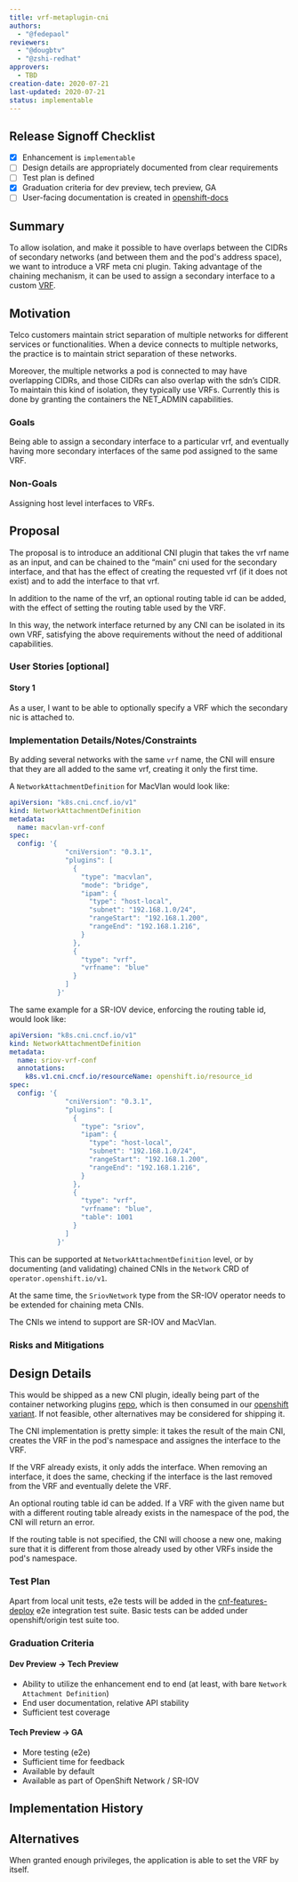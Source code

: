 ```yaml
---
title: vrf-metaplugin-cni
authors:
  - "@fedepaol"
reviewers:
  - "@dougbtv"
  - "@zshi-redhat"
approvers:
  - TBD
creation-date: 2020-07-21
last-updated: 2020-07-21
status: implementable
---
```


## Release Signoff Checklist

- [x] Enhancement is `implementable`
- [ ] Design details are appropriately documented from clear requirements
- [ ] Test plan is defined
- [x] Graduation criteria for dev preview, tech preview, GA
- [ ] User-facing documentation is created in [openshift-docs](https://github.com/openshift/openshift-docs/)

## Summary

To allow isolation, and make it possible to have overlaps between the CIDRs of secondary networks (and between them and the pod's address space), we want to introduce a VRF meta cni plugin. Taking advantage of the chaining mechanism, it can be used to assign a secondary interface to a custom [VRF](https://access.redhat.com/documentation/en-us/red_hat_enterprise_linux/8/html/configuring_and_managing_networking/configuring-virtual-routing-and-forwarding-vrf_configuring-and-managing-networking).

## Motivation

Telco customers maintain strict separation of multiple networks for different services or functionalities. When a device connects to multiple networks, the practice is to maintain strict separation of these networks.

Moreover, the multiple networks a pod is connected to may have overlapping CIDRs, and those CIDRs can also overlap with the sdn’s CIDR. To maintain this kind of isolation, they typically use VRFs. Currently this is done by granting the containers the NET_ADMIN capabilities.

### Goals

Being able to assign a secondary interface to a particular vrf, and eventually having more secondary interfaces of the same pod assigned to the same VRF.

### Non-Goals

Assigning host level interfaces to VRFs.

## Proposal

The proposal is to introduce an additional CNI plugin that takes the vrf name as an input, and can be chained to the “main” cni used for the secondary interface, and that has the effect of creating the requested vrf (if it does not exist) and to add the interface to that vrf.

In addition to the name of the vrf, an optional routing table id can be added, with the effect of setting the routing table used by the VRF.

In this way, the network interface returned by any CNI can be isolated in its own VRF, satisfying the above requirements without the need of additional capabilities.

### User Stories [optional]

#### Story 1

As a user, I want to be able to optionally specify a VRF which the secondary nic is attached to.

### Implementation Details/Notes/Constraints

By adding several networks with the same `vrf` name, the CNI will ensure that they are all added to the same vrf, creating it only the first time.

A `NetworkAttachmentDefinition` for MacVlan would look like:

```yaml
apiVersion: "k8s.cni.cncf.io/v1"
kind: NetworkAttachmentDefinition
metadata:
  name: macvlan-vrf-conf
spec:
  config: '{
              "cniVersion": "0.3.1",
              "plugins": [
                {
                  "type": "macvlan",
                  "mode": "bridge",
                  "ipam": {
                    "type": "host-local",
                    "subnet": "192.168.1.0/24",
                    "rangeStart": "192.168.1.200",
                    "rangeEnd": "192.168.1.216",
                  }
                },
                {
                  "type": "vrf",
                  "vrfname": "blue"
                }
              ]
            }'
```

The same example for a SR-IOV device, enforcing the routing table id, would look like:

```yaml
apiVersion: "k8s.cni.cncf.io/v1"
kind: NetworkAttachmentDefinition
metadata:
  name: sriov-vrf-conf
  annotations:
    k8s.v1.cni.cncf.io/resourceName: openshift.io/resource_id
spec:
  config: '{
              "cniVersion": "0.3.1",
              "plugins": [
                {
                  "type": "sriov",
                  "ipam": {
                    "type": "host-local",
                    "subnet": "192.168.1.0/24",
                    "rangeStart": "192.168.1.200",
                    "rangeEnd": "192.168.1.216",
                  }
                },
                {
                  "type": "vrf",
                  "vrfname": "blue",
                  "table": 1001
                }
              ]
            }'
```

This can be supported at `NetworkAttachmentDefinition` level, or by documenting (and validating) chained CNIs in the `Network` CRD of `operator.openshift.io/v1`.

At the same time, the `SriovNetwork` type from the SR-IOV operator needs to be extended for chaining meta CNIs.

The CNIs we intend to support are SR-IOV and MacVlan.

### Risks and Mitigations

## Design Details

This would be shipped as a new CNI plugin, ideally being part of the container networking plugins [repo](https://github.com/containernetworking/plugins),
which is then consumed in our [openshift variant](https://github.com/openshift/containernetworking-plugins). If not feasible, other alternatives
may be considered for shipping it.

The CNI implementation is pretty simple: it takes the result of the main CNI, creates the VRF in the pod's namespace and assignes the interface to the VRF.

If the VRF already exists, it only adds the interface. When removing an interface, it does the same, checking if the interface is the last removed from the
VRF and eventually delete the VRF.

An optional routing table id can be added. If a VRF with the given name but with a different routing table already exists in the namespace of the pod, the CNI will return an error.

If the routing table is not specified, the CNI will choose a new one, making sure that it is different from those already used by other VRFs inside the pod's namespace.

### Test Plan

Apart from local unit tests, e2e tests will be added in the [cnf-features-deploy](https://github.com/openshift-kni/cnf-features-deploy) e2e integration test suite.
Basic tests can be added under openshift/origin test suite too.

### Graduation Criteria

#### Dev Preview -> Tech Preview

- Ability to utilize the enhancement end to end (at least, with bare `Network Attachment Definition`)
- End user documentation, relative API stability
- Sufficient test coverage

#### Tech Preview -> GA

- More testing (e2e)
- Sufficient time for feedback
- Available by default
- Available as part of OpenShift Network / SR-IOV

## Implementation History

## Alternatives

When granted enough privileges, the application is able to set the VRF by itself.
